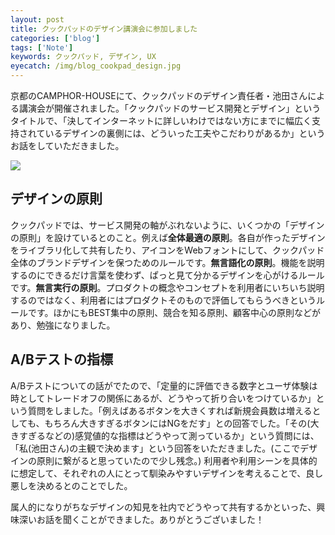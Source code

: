 ```yaml
---
layout: post
title: クックパッドのデザイン講演会に参加しました
categories: ['blog']
tags: ['Note']
keywords: クックパッド, デザイン, UX
eyecatch: /img/blog_cookpad_design.jpg
---
```


京都のCAMPHOR-HOUSEにて、クックパッドのデザイン責任者・池田さんによる講演会が開催されました。「クックパッドのサービス開発とデザイン」というタイトルで、「決してインターネットに詳しいわけではない方にまでに幅広く支持されているデザインの裏側には、どういった工夫やこだわりがあるか」というお話をしていただきました。

<img src="/img/blog_cookpad_design.jpg" class="image-on-frame-medium">

## デザインの原則

クックパッドでは、サービス開発の軸がぶれないように、いくつかの「デザインの原則」を設けているとのこと。例えば**全体最適の原則**。各自が作ったデザインをライブラリ化して共有したり、アイコンをWebフォントにして、クックパッド全体のブランドデザインを保つためのルールです。**無言語化の原則**。機能を説明するのにできるだけ言葉を使わず、ぱっと見て分かるデザインを心がけるルールです。**無言実行の原則**。プロダクトの概念やコンセプトを利用者にいちいち説明するのではなく、利用者にはプロダクトそのもので評価してもらうべきというルールです。ほかにもBEST集中の原則、競合を知る原則、顧客中心の原則などがあり、勉強になりました。

## A/Bテストの指標

A/Bテストについての話がでたので、「定量的に評価できる数字とユーザ体験は時としてトレードオフの関係にあるが、どうやって折り合いをつけているか」という質問をしました。「例えばあるボタンを大きくすれば新規会員数は増えるとしても、もちろん大きすぎるボタンにはNGをだす」との回答でした。「その(大きすぎるなどの)感覚値的な指標はどうやって測っているか」という質問には、「私(池田さん)の主観で決めます」という回答をいただきました。(ここでデザインの原則に繋がると思っていたので少し残念。) 利用者や利用シーンを具体的に想定して、それぞれの人にとって馴染みやすいデザインを考えることで、良し悪しを決めるとのことでした。

属人的になりがちなデザインの知見を社内でどうやって共有するかといった、興味深いお話を聞くことができました。ありがとうございました！
